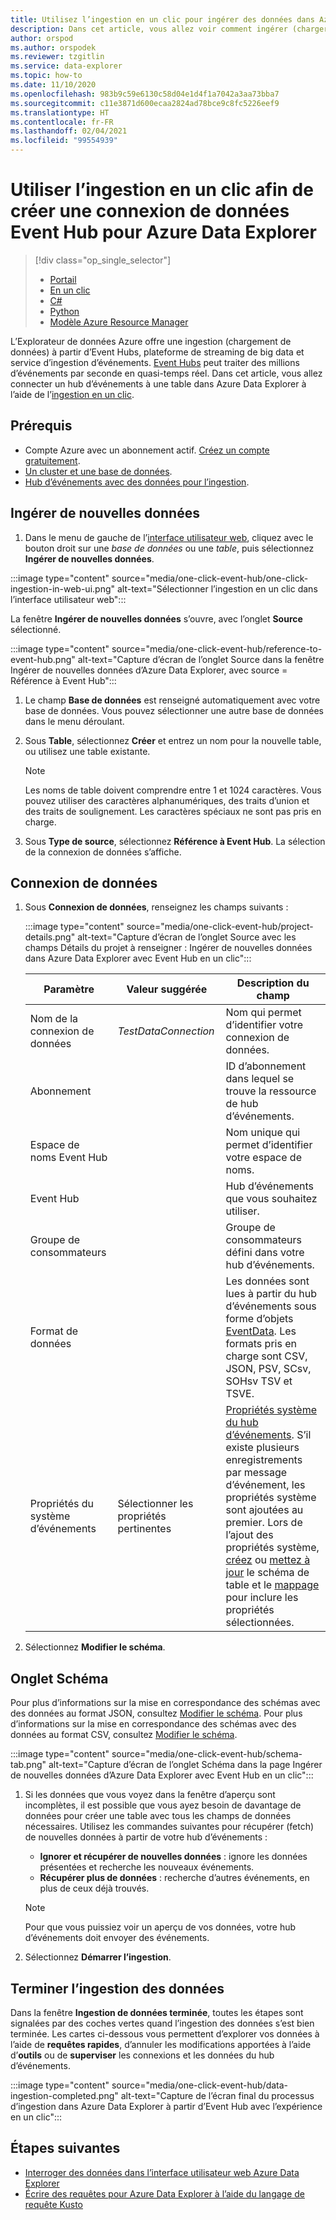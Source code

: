 ```yaml
---
title: Utilisez l’ingestion en un clic pour ingérer des données dans Azure Data Explorer à partir d’Event Hub.
description: Dans cet article, vous allez voir comment ingérer (charger) des données dans Azure Data Explorer à partir d’Event Hub en un seul clic.
author: orspod
ms.author: orspodek
ms.reviewer: tzgitlin
ms.service: data-explorer
ms.topic: how-to
ms.date: 11/10/2020
ms.openlocfilehash: 983b9c59e6130c58d04e1d4f1a7042a3aa73bba7
ms.sourcegitcommit: c11e3871d600ecaa2824ad78bce9c8fc5226eef9
ms.translationtype: HT
ms.contentlocale: fr-FR
ms.lasthandoff: 02/04/2021
ms.locfileid: "99554939"
---
```

# <a name="use-one-click-ingestion-to-create-an-event-hub-data-connection-for-azure-data-explorer"></a>Utiliser l’ingestion en un clic afin de créer une connexion de données Event Hub pour Azure Data Explorer

> [!div class="op_single_selector"]
> * [Portail](ingest-data-event-hub.md)
> * [En un clic](one-click-event-hub.md)
> * [C#](data-connection-event-hub-csharp.md)
> * [Python](data-connection-event-hub-python.md)
> * [Modèle Azure Resource Manager](data-connection-event-hub-resource-manager.md)

L’Explorateur de données Azure offre une ingestion (chargement de données) à partir d’Event Hubs, plateforme de streaming de big data et service d’ingestion d’événements. [Event Hubs](/azure/event-hubs/event-hubs-about) peut traiter des millions d’événements par seconde en quasi-temps réel. Dans cet article, vous allez connecter un hub d’événements à une table dans Azure Data Explorer à l’aide de l’[ingestion en un clic](ingest-data-one-click.md).

## <a name="prerequisites"></a>Prérequis

* Compte Azure avec un abonnement actif. [Créez un compte gratuitement](https://azure.microsoft.com/free/?ref=microsoft.com&utm_source=microsoft.com&utm_medium=docs&utm_campaign=visualstudio).
* [Un cluster et une base de données](create-cluster-database-portal.md).
* [Hub d’événements avec des données pour l’ingestion](ingest-data-event-hub.md#create-an-event-hub).

## <a name="ingest-new-data"></a>Ingérer de nouvelles données

1. Dans le menu de gauche de l’[interface utilisateur web](https://dataexplorer.azure.com/), cliquez avec le bouton droit sur une *base de données* ou une *table*, puis sélectionnez **Ingérer de nouvelles données**. 

:::image type="content" source="media/one-click-event-hub/one-click-ingestion-in-web-ui.png" alt-text="Sélectionner l’ingestion en un clic dans l’interface utilisateur web":::

La fenêtre **Ingérer de nouvelles données** s’ouvre, avec l’onglet **Source** sélectionné.

:::image type="content" source="media/one-click-event-hub/reference-to-event-hub.png" alt-text="Capture d’écran de l’onglet Source dans la fenêtre Ingérer de nouvelles données d’Azure Data Explorer, avec source = Référence à Event Hub":::

1. Le champ **Base de données** est renseigné automatiquement avec votre base de données. Vous pouvez sélectionner une autre base de données dans le menu déroulant.

1. Sous **Table**, sélectionnez **Créer** et entrez un nom pour la nouvelle table, ou utilisez une table existante. 

    > [!NOTE]
    > Les noms de table doivent comprendre entre 1 et 1024 caractères. Vous pouvez utiliser des caractères alphanumériques, des traits d’union et des traits de soulignement. Les caractères spéciaux ne sont pas pris en charge.

1. Sous **Type de source**, sélectionnez **Référence à Event Hub**. La sélection de la connexion de données s’affiche.

## <a name="data-connection"></a>Connexion de données

1. Sous **Connexion de données**, renseignez les champs suivants :

    :::image type="content" source="media/one-click-event-hub/project-details.png" alt-text="Capture d’écran de l’onglet Source avec les champs Détails du projet à renseigner : Ingérer de nouvelles données dans Azure Data Explorer avec Event Hub en un clic":::

    |**Paramètre** | **Valeur suggérée** | **Description du champ**
    |---|---|---|
    | Nom de la connexion de données | *TestDataConnection*  | Nom qui permet d’identifier votre connexion de données.
    | Abonnement |      | ID d’abonnement dans lequel se trouve la ressource de hub d’événements.  |
    | Espace de noms Event Hub |  | Nom unique qui permet d’identifier votre espace de noms. |
    | Event Hub |  | Hub d’événements que vous souhaitez utiliser. |
    | Groupe de consommateurs |  | Groupe de consommateurs défini dans votre hub d’événements. |
    | Format de données | | Les données sont lues à partir du hub d’événements sous forme d’objets [EventData](/dotnet/api/microsoft.servicebus.messaging.eventdata). Les formats pris en charge sont CSV, JSON, PSV, SCsv, SOHsv TSV et TSVE. |
    | Propriétés du système d’événements | Sélectionner les propriétés pertinentes | [Propriétés système du hub d’événements](/azure/service-bus-messaging/service-bus-amqp-protocol-guide#message-annotations). S’il existe plusieurs enregistrements par message d’événement, les propriétés système sont ajoutées au premier. Lors de l’ajout des propriétés système, [créez](kusto/management/create-table-command.md) ou [mettez à jour](kusto/management/alter-table-command.md) le schéma de table et le [mappage](kusto/management/mappings.md) pour inclure les propriétés sélectionnées. |

1. Sélectionnez **Modifier le schéma**.

## <a name="schema-tab"></a>Onglet Schéma

Pour plus d’informations sur la mise en correspondance des schémas avec des données au format JSON, consultez [Modifier le schéma](one-click-ingestion-existing-table.md#edit-the-schema).
Pour plus d’informations sur la mise en correspondance des schémas avec des données au format CSV, consultez [Modifier le schéma](one-click-ingestion-new-table.md#edit-the-schema).

:::image type="content" source="media/one-click-event-hub/schema-tab.png" alt-text="Capture d’écran de l’onglet Schéma dans la page Ingérer de nouvelles données d’Azure Data Explorer avec Event Hub en un clic":::

1. Si les données que vous voyez dans la fenêtre d’aperçu sont incomplètes, il est possible que vous ayez besoin de davantage de données pour créer une table avec tous les champs de données nécessaires. Utilisez les commandes suivantes pour récupérer (fetch) de nouvelles données à partir de votre hub d’événements :
    * **Ignorer et récupérer de nouvelles données** : ignore les données présentées et recherche les nouveaux événements.
    * **Récupérer plus de données** : recherche d’autres événements, en plus de ceux déjà trouvés. 
    
    > [!NOTE]
    > Pour que vous puissiez voir un aperçu de vos données, votre hub d’événements doit envoyer des événements.
        
1. Sélectionnez **Démarrer l’ingestion**.

## <a name="complete-data-ingestion"></a>Terminer l’ingestion des données

Dans la fenêtre **Ingestion de données terminée**, toutes les étapes sont signalées par des coches vertes quand l’ingestion des données s’est bien terminée. Les cartes ci-dessous vous permettent d’explorer vos données à l’aide de **requêtes rapides**, d’annuler les modifications apportées à l’aide d’**outils** ou de **superviser** les connexions et les données du hub d’événements.

:::image type="content" source="media/one-click-event-hub/data-ingestion-completed.png" alt-text="Capture de l’écran final du processus d’ingestion dans Azure Data Explorer à partir d’Event Hub avec l’expérience en un clic":::

## <a name="next-steps"></a>Étapes suivantes

* [Interroger des données dans l’interface utilisateur web Azure Data Explorer](web-query-data.md)
* [Écrire des requêtes pour Azure Data Explorer à l’aide du langage de requête Kusto](write-queries.md)

